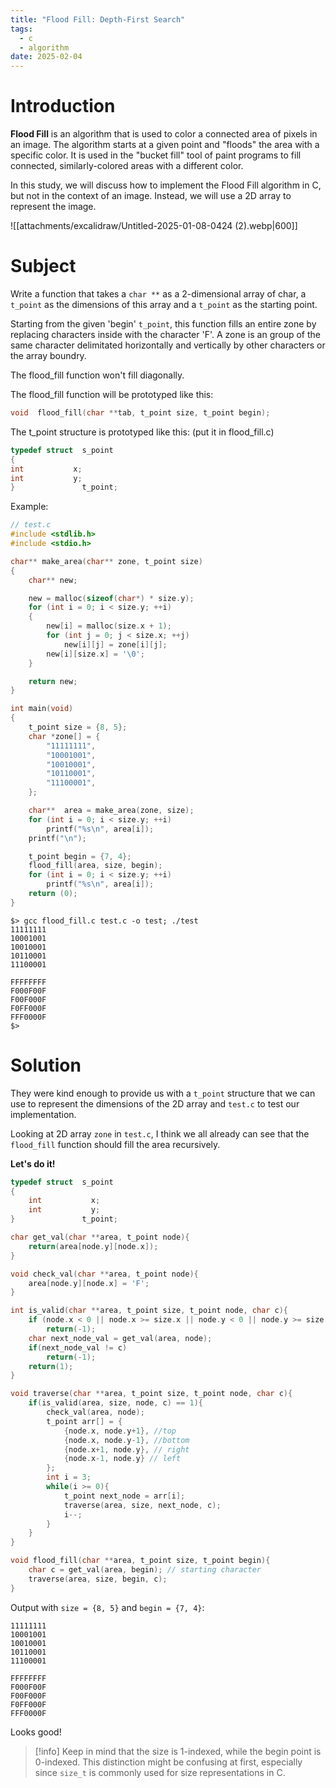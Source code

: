 ```yaml
---
title: "Flood Fill: Depth-First Search"
tags:
  - c
  - algorithm
date: 2025-02-04
---
```

# Introduction

**Flood Fill** is an algorithm that is used to color a connected area of pixels in an image. The algorithm starts at a given point and "floods" the area with a specific color. It is used in the "bucket fill" tool of paint programs to fill connected, similarly-colored areas with a different color.

In this study, we will discuss how to implement the Flood Fill algorithm in C, but not in the context of an image. Instead, we will use a 2D array to represent the image.

![[attachments/excalidraw/Untitled-2025-01-08-0424 (2).webp|600]]

# Subject

Write a function that takes a `char **` as a 2-dimensional array of char, a 
`t_point` as the dimensions of this array and a `t_point` as the starting point.

Starting from the given 'begin' `t_point`, this function fills an entire zone 
by replacing characters inside with the character 'F'. A zone is an group of 
the same character delimitated horizontally and vertically by other characters
or the array boundry.

The flood_fill function won't fill diagonally.

The flood_fill function will be prototyped like this:
```c
void  flood_fill(char **tab, t_point size, t_point begin);
```

The t_point structure is prototyped like this: (put it in flood_fill.c)
```c
typedef struct  s_point
{
int           x;
int           y;
}               t_point;
```

Example:

```c
// test.c
#include <stdlib.h>
#include <stdio.h>

char** make_area(char** zone, t_point size)
{
	char** new;

	new = malloc(sizeof(char*) * size.y);
	for (int i = 0; i < size.y; ++i)
	{
		new[i] = malloc(size.x + 1);
		for (int j = 0; j < size.x; ++j)
			new[i][j] = zone[i][j];
		new[i][size.x] = '\0';
	}

	return new;
}

int main(void)
{
	t_point size = {8, 5};
	char *zone[] = {
		"11111111",
		"10001001",
		"10010001",
		"10110001",
		"11100001",
	};

	char**  area = make_area(zone, size);
	for (int i = 0; i < size.y; ++i)
		printf("%s\n", area[i]);
	printf("\n");

	t_point begin = {7, 4};
	flood_fill(area, size, begin);
	for (int i = 0; i < size.y; ++i)
		printf("%s\n", area[i]);
	return (0);
}
```

```shell
$> gcc flood_fill.c test.c -o test; ./test
11111111
10001001
10010001
10110001
11100001

FFFFFFFF
F000F00F
F00F000F
F0FF000F
FFF0000F
$> 
```

# Solution

They were kind enough to provide us with a `t_point` structure that we can use to represent the dimensions of the 2D array and `test.c` to test our implementation.

Looking at 2D array `zone` in `test.c`, I think we all already can see that the `flood_fill` function should fill the area recursively.

**Let's do it!**

```c
typedef struct  s_point
{
    int           x;
    int           y;
}               t_point;

char get_val(char **area, t_point node){
    return(area[node.y][node.x]);
}

void check_val(char **area, t_point node){
    area[node.y][node.x] = 'F';
}

int is_valid(char **area, t_point size, t_point node, char c){
    if (node.x < 0 || node.x >= size.x || node.y < 0 || node.y >= size.y)
        return(-1);
    char next_node_val = get_val(area, node);
    if(next_node_val != c)
        return(-1);
    return(1);
}

void traverse(char **area, t_point size, t_point node, char c){
    if(is_valid(area, size, node, c) == 1){
        check_val(area, node);
        t_point arr[] = {
            {node.x, node.y+1}, //top
            {node.x, node.y-1}, //bottom
            {node.x+1, node.y}, // right
            {node.x-1, node.y} // left
        };
        int i = 3;
        while(i >= 0){
            t_point next_node = arr[i];
            traverse(area, size, next_node, c);
            i--;
        }
    }
}

void flood_fill(char **area, t_point size, t_point begin){
    char c = get_val(area, begin); // starting character
    traverse(area, size, begin, c);
}
```

Output with `size = {8, 5}` and `begin = {7, 4}`:

```shell
11111111
10001001
10010001
10110001
11100001

FFFFFFFF
F000F00F
F00F000F
F0FF000F
FFF0000F
```

Looks good!

> [!info]
> Keep in mind that the size is 1-indexed, while the begin point is 0-indexed. This distinction might be confusing at first, especially since `size_t` is commonly used for size representations in C.